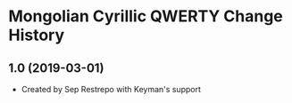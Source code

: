Mongolian Cyrillic QWERTY Change History
====================

1.0 (2019-03-01)
----------------
* Created by Sep Restrepo with Keyman's support
